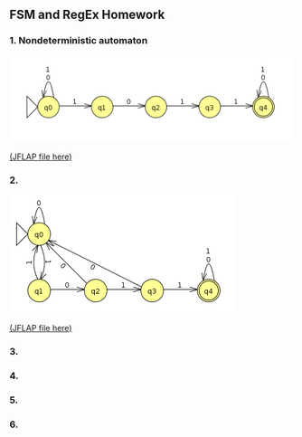 ## FSM and RegEx Homework

### 1. Nondeterministic automaton

![](1.png)

[(JFLAP file here)](1.jff)


### 2.

![](2.png)

[(JFLAP file here)](2.jff)


### 3.


### 4.


### 5.


### 6.


